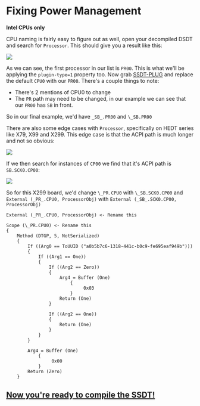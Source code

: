 # Fixing Power Management

**Intel CPUs only**

CPU naming is fairly easy to figure out as well, open your decompiled DSDT and search for `Processor`. This should give you a result like this:

![](https://i.imgur.com/U3xffjU.png)

As we can see, the first processor in our list is `PR00`. This is what we'll be applying the `plugin-type=1` property too. Now grab [SSDT-PLUG](https://github.com/acidanthera/OpenCorePkg/blob/master/Docs/AcpiSamples/SSDT-PLUG.dsl) and replace the default `CPU0` with our `PR00`. There's a couple things to note:

* There's 2 mentions of CPU0 to change
* The `PR` path may need to be changed, in our example we can see that our `PR00` has `SB` in front.

So in our final example, we'd have `_SB_.PR00` and `\_SB.PR00`

There are also some edge cases with `Processor`, specifically on HEDT series like X79, X99 and X299. This edge case is that the ACPI path is much longer and not so obvious:

![](https://i.imgur.com/HzOmbx2.png)

If we then search for instances of `CP00` we find that it's ACPI path is `SB.SCK0.CP00`:

![](https://i.imgur.com/CtL6Csn.png)

So for this X299 board, we'd change `\_PR.CPU0` with `\_SB.SCK0.CP00` and `External (_PR_.CPU0, ProcessorObj)` with `External (_SB_.SCK0.CP00, ProcessorObj)`


```text
External (_PR_.CPU0, ProcessorObj) <- Rename this

Scope (\_PR.CPU0) <- Rename this
{
    Method (DTGP, 5, NotSerialized)
    {
        If ((Arg0 == ToUUID ("a0b5b7c6-1318-441c-b0c9-fe695eaf949b")))
        {
            If ((Arg1 == One))
            {
                If ((Arg2 == Zero))
                {
                    Arg4 = Buffer (One)
                        {
                             0x03                                             
                        }
                    Return (One)
                }

                If ((Arg2 == One))
                {
                    Return (One)
                }
            }
        }

        Arg4 = Buffer (One)
            {
                 0x00                                            
            }
        Return (Zero)
    }
```

## [Now you're ready to compile the SSDT!](/Manual/compile.md)
